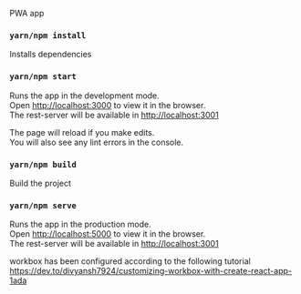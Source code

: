 PWA app

### `yarn/npm install`

Installs dependencies

### `yarn/npm start`

Runs the app in the development mode.<br />
Open [http://localhost:3000](http://localhost:3000) to view it in the browser.<br />
The rest-server will be available in [http://localhost:3001](http://localhost:3001)

The page will reload if you make edits.<br />
You will also see any lint errors in the console.

### `yarn/npm build`

Build the project

### `yarn/npm serve`

Runs the app in the production mode.<br />
Open [http://localhost:5000](http://localhost:5000) to view it in the browser.<br />
The rest-server will be available in [http://localhost:3001](http://localhost:3001) <br />

workbox has been configured according to the following tutorial https://dev.to/divyansh7924/customizing-workbox-with-create-react-app-1ada

